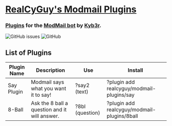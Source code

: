 # [RealCyGuy's Modmail Plugins](#realcyguys-modmail-plugins)
### [Plugins](https://github.com/kyb3r/modmail/wiki/Plugins) for the [ModMail bot](https://github.com/kyb3r/modmail) by [Kyb3r](https://kyb3r.github.io/).
![GitHub issues](https://img.shields.io/github/issues/realcyguy/modmail-plugins?style=for-the-badge)
![GitHub](https://img.shields.io/github/license/realcyguy/modmail-plugins?style=for-the-badge)
## List of Plugins
|Plugin Name|Description|Use|Install|
|--|--|--|--|
|Say Plugin|Modmail says what you want it to say!|?say2 (text)|?plugin add realcyguy/modmail-plugins/say|
|8-Ball|Ask the 8 ball a question and it will answer.|?8bl (question)|?plugin add realcyguy/modmail-plugins/8ball|